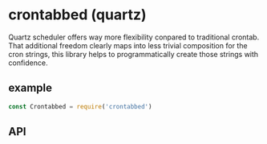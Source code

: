 # crontabbed (quartz)

Quartz scheduler offers way more flexibility conpared to traditional crontab.  
That additional freedom clearly maps into less trivial composition for the cron strings, this library helps to programmatically create those strings with confidence.


## example
``` js
const Crontabbed = require('crontabbed')
```


## API
